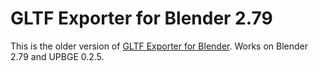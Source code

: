 # GLTF Exporter for Blender 2.79
This is the older version of [GLTF Exporter for Blender](https://github.com/KhronosGroup/glTF-Blender-IO).
Works on Blender 2.79 and UPBGE 0.2.5.
